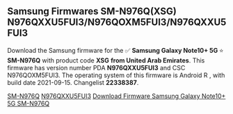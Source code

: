 <h2>Samsung Firmwares SM-N976Q(XSG) N976QXXU5FUI3/N976QOXM5FUI3/N976QXXU5FUI3</h2>
Download the Samsung firmware for the ✅ <strong>Samsung Galaxy Note10+ 5G </strong> ⭐ <strong>SM-N976Q</strong> with product code <strong>XSG</strong> <strong> from United Arab Emirates</strong>. This firmware has version number PDA <strong>N976QXXU5FUI3</strong> and CSC N976QOXM5FUI3. The operating system of this firmware is Android R , with build date 2021-09-15. Changelist <strong>22338387</strong>.


[SM-N976Q](https://samfirm.shop/samsung/model/SM-N976Q)
[N976QXXU5FUI3](https://samfirm.shop/samsung/pda/N976QXXU5FUI3)
[Download Firmware Samsung Galaxy Note10+ 5G SM-N976Q](https://samfirm.shop/samsung/firmware/457267)
